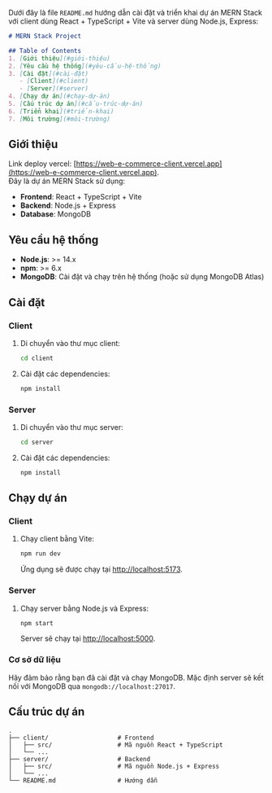 
Dưới đây là file `README.md` hướng dẫn cài đặt và triển khai dự án MERN Stack với client dùng React + TypeScript + Vite và server dùng Node.js, Express:

```markdown
# MERN Stack Project

## Table of Contents
1. [Giới thiệu](#giới-thiệu)
2. [Yêu cầu hệ thống](#yêu-cầu-hệ-thống)
3. [Cài đặt](#cài-đặt)
   - [Client](#client)
   - [Server](#server)
4. [Chạy dự án](#chạy-dự-án)
5. [Cấu trúc dự án](#cấu-trúc-dự-án)
6. [Triển khai](#triển-khai)
7. [Môi trường](#môi-trường)
```
## Giới thiệu
Link deploy vercel: [https://web-e-commerce-client.vercel.app](https://web-e-commerce-client.vercel.app).  
Đây là dự án MERN Stack sử dụng:
- **Frontend**: React + TypeScript + Vite
- **Backend**: Node.js + Express
- **Database**: MongoDB

## Yêu cầu hệ thống

- **Node.js**: >= 14.x
- **npm**: >= 6.x
- **MongoDB**: Cài đặt và chạy trên hệ thống (hoặc sử dụng MongoDB Atlas)

## Cài đặt

### Client

1. Di chuyển vào thư mục client:

   ```bash
   cd client
   ```

2. Cài đặt các dependencies:

   ```bash
   npm install
   ```

### Server

1. Di chuyển vào thư mục server:

   ```bash
   cd server
   ```

2. Cài đặt các dependencies:

   ```bash
   npm install
   ```

## Chạy dự án

### Client

1. Chạy client bằng Vite:

   ```bash
   npm run dev
   ```

   Ứng dụng sẽ được chạy tại [http://localhost:5173](http://localhost:5173).

### Server

1. Chạy server bằng Node.js và Express:

   ```bash
   npm start
   ```

   Server sẽ chạy tại [http://localhost:5000](http://localhost:5000).

### Cơ sở dữ liệu

Hãy đảm bảo rằng bạn đã cài đặt và chạy MongoDB. Mặc định server sẽ kết nối với MongoDB qua `mongodb://localhost:27017`.

## Cấu trúc dự án

```
.
├── client/                   # Frontend
│   ├── src/                  # Mã nguồn React + TypeScript
│   └── ...
├── server/                   # Backend
│   ├── src/                  # Mã nguồn Node.js + Express
│   └── ...
└── README.md                 # Hướng dẫn
```


